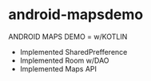 # android-mapsdemo

ANDROID MAPS DEMO = w/KOTLIN

- Implemented SharedPrefference
- Implemented Room w/DAO
- Implemented Maps API
